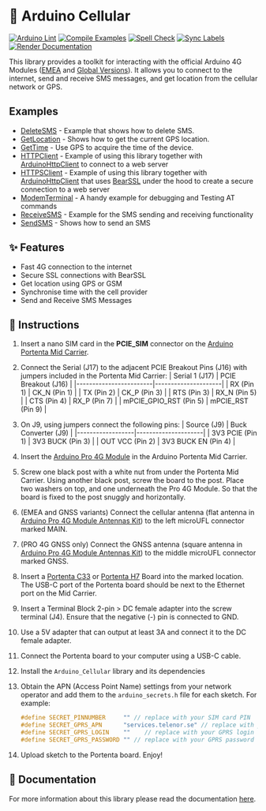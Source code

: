 # 📡 Arduino Cellular 

[![Arduino Lint](https://github.com/arduino-libraries/Arduino_Cellular/actions/workflows/arduino-lint.yml/badge.svg)](https://github.com/arduino-libraries/Arduino_Cellular/actions/workflows/arduino-lint.yml) [![Compile Examples](https://github.com/arduino-libraries/Arduino_Cellular/actions/workflows/compile-examples.yml/badge.svg)](https://github.com/arduino-libraries/Arduino_Cellular/actions/workflows/compile-examples.yml) [![Spell Check](https://github.com/arduino-libraries/Arduino_Cellular/actions/workflows/spell-check.yml/badge.svg)](https://github.com/arduino-libraries/Arduino_Cellular/actions/workflows/spell-check.yml) [![Sync Labels](https://github.com/arduino-libraries/Arduino_Cellular/actions/workflows/sync-labels.yml/badge.svg)](https://github.com/arduino-libraries/Arduino_Cellular/actions/workflows/sync-labels.yml) [![Render Documentation](https://github.com/arduino-libraries/Arduino_Cellular/actions/workflows/render-documentation.yml/badge.svg)](https://github.com/arduino-libraries/Arduino_Cellular/actions/workflows/render-documentation.yml)


This library provides a toolkit for interacting with the official Arduino 4G Modules ([EMEA](https://store.arduino.cc/products/4g-module-emea) and [Global Versions](https://store.arduino.cc/products/4g-module-global)). 
It allows you to connect to the internet, send and receive SMS messages, and get location from the cellular network or GPS. 

## Examples
* [DeleteSMS](examples/DeleteSMS) - Example that shows how to delete SMS.
* [GetLocation](examples/GetLocation) - Shows how to get the current GPS location.
* [GetTime](examples/GetTime) - Use GPS to acquire the time of the device.
* [HTTPClient](examples/HTTPClient) - Example of using this library together with [ArduinoHttpClient]() to connect to a web server
* [HTTPSClient](examples/HTTPSClient) - Example of using this library together with [ArduinoHttpClient]() that uses [BearSSL]() under the hood to create a secure connection to a web server
* [ModemTerminal](examples/ModemTerminal) - A handy example for debugging and Testing AT commands 
* [ReceiveSMS](examples/ReceiveSMS) - Example for the SMS sending and receiving functionality 
* [SendSMS](examples/SendSMS) - Shows how to send an SMS

## ✨ Features
* Fast 4G connection to the internet
* Secure SSL connections with BearSSL
* Get location using GPS or GSM
* Synchronise time with the cell provider
* Send and Receive SMS Messages

## 👀 Instructions
1. Insert a nano SIM card in the **PCIE_SIM** connector on the [Arduino Portenta Mid Carrier](https://docs.arduino.cc/hardware/portenta-mid-carrier/).
2. Connect the Serial (J17) to the adjacent PCIE Breakout Pins (J16) with jumpers included in the Portenta Mid Carrier:
    | Serial 1 (J17)         | PCIE Breakout (J16) |
    |------------------------|---------------------|
    | RX (Pin 1)             | CK_N (Pin 1)        |
    | TX (Pin 2)             | CK_P (Pin 3)        |
    | RTS (Pin 3)            | RX_N (Pin 5)        |
    | CTS (Pin 4)            | RX_P (Pin 7)        |
    | mPCIE_GPIO_RST (Pin 5) | mPCIE_RST (Pin 9)   |

3. On J9, using jumpers connect the following pins:
    | Source (J9)      | Buck Converter (J9) |
    |------------------|---------------------|
    | 3V3 PCIE (Pin 1) | 3V3 BUCK (Pin 3)    |
    | OUT VCC (Pin 2)  | 3V3 BUCK EN (Pin 4) |

4. Insert the [Arduino Pro 4G Module](https://docs.arduino.cc/hardware/pro-4g-module) in the Arduino Portenta Mid Carrier.

5. Screw one black post with a white nut from under the Portenta Mid Carrier. Using another black post, screw the board to the post. Place two washers on top, and one underneath the Pro 4G Module. So that the board is fixed to the post snuggly and horizontally. 

6. (EMEA and GNSS variants) Connect the cellular antenna (flat antenna in [Arduino Pro 4G Module Antennas Kit](https://store.arduino.cc/products/4g-module-antenna)) to the left microUFL connector marked MAIN.

7. (PRO 4G GNSS only) Connect the GNSS antenna (square antenna in [Arduino Pro 4G Module Antennas Kit](https://store.arduino.cc/products/4g-module-antenna)) to the middle microUFL connector marked GNSS.

8. Insert a [Portenta C33](https://docs.arduino.cc/hardware/portenta-c33) or [Portenta H7](https://docs.arduino.cc/hardware/portenta-h7) Board into the marked location. The USB-C port of the Portenta board should be next to the Ethernet port on the Mid Carrier.

9. Insert a Terminal Block 2-pin > DC female adapter into the screw terminal (J4). Ensure that the negative (-) pin is connected to GND.

10. Use a 5V adapter that can output at least 3A and connect it to the DC female adapter.

11. Connect the Portenta board to your computer using a USB-C cable.

12. Install the `Arduino_Cellular` library and its dependencies

13. Obtain the APN (Access Point Name) settings from your network operator and add them to the `arduino_secrets.h` file for each sketch. For example:
    ```cpp
    #define SECRET_PINNUMBER     "" // replace with your SIM card PIN
    #define SECRET_GPRS_APN      "services.telenor.se" // replace with your GPRS APN
    #define SECRET_GPRS_LOGIN    ""    // replace with your GPRS login
    #define SECRET_GPRS_PASSWORD "" // replace with your GPRS password
    ```  

14. Upload sketch to the Portenta board. Enjoy!


## 📖 Documentation

For more information about this library please read the documentation [here](./docs).
